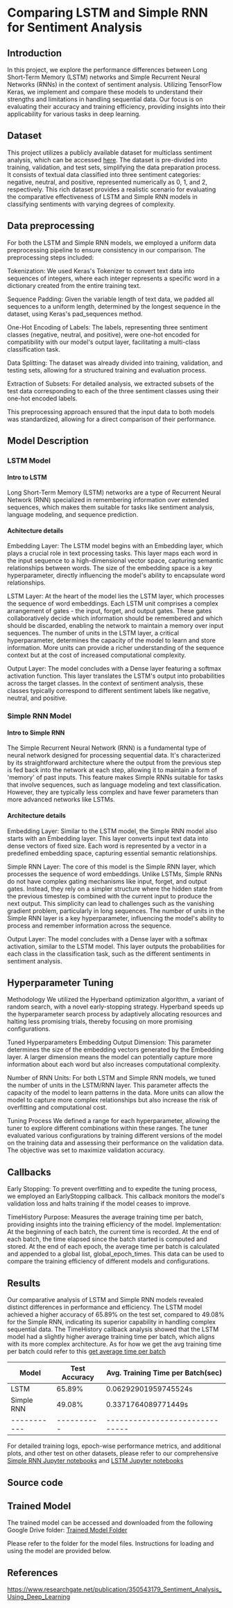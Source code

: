 # Comparing LSTM and Simple RNN for Sentiment Analysis
## Introduction
In this project, we explore the performance differences between Long Short-Term Memory (LSTM) networks and Simple Recurrent Neural Networks (RNNs) in the context of sentiment analysis. Utilizing TensorFlow Keras, we implement and compare these models to understand their strengths and limitations in handling sequential data. Our focus is on evaluating their accuracy and training efficiency, providing insights into their applicability for various tasks in deep learning.
## Dataset
This project utilizes a publicly available dataset for multiclass sentiment analysis, which can be accessed [here](https://huggingface.co/datasets/Sp1786/multiclass-sentiment-analysis-dataset).
 The dataset is pre-divided into training, validation, and test sets, simplifying the data preparation process. It consists of textual data classified into three sentiment categories: negative, neutral, and positive, represented numerically as 0, 1, and 2, respectively. This rich dataset provides a realistic scenario for evaluating the comparative effectiveness of LSTM and Simple RNN models in classifying sentiments with varying degrees of complexity.
## Data preprocessing
For both the LSTM and Simple RNN models, we employed a uniform data preprocessing pipeline to ensure consistency in our comparison. The preprocessing steps included:

Tokenization: We used Keras's Tokenizer to convert text data into sequences of integers, where each integer represents a specific word in a dictionary created from the entire training text.

Sequence Padding: Given the variable length of text data, we padded all sequences to a uniform length, determined by the longest sequence in the dataset, using Keras's pad_sequences method.

One-Hot Encoding of Labels: The labels, representing three sentiment classes (negative, neutral, and positive), were one-hot encoded for compatibility with our model's output layer, facilitating a multi-class classification task.

Data Splitting: The dataset was already divided into training, validation, and testing sets, allowing for a structured training and evaluation process.

Extraction of Subsets: For detailed analysis, we extracted subsets of the test data corresponding to each of the three sentiment classes using their one-hot encoded labels.

This preprocessing approach ensured that the input data to both models was standardized, allowing for a direct comparison of their performance.
## Model Description
### LSTM Model
#### Intro to LSTM
Long Short-Term Memory (LSTM) networks are a type of  Recurrent Neural Network (RNN) specialized in remembering information over extended sequences, which makes them suitable for tasks like sentiment analysis, language modeling, and sequence prediction.
#### Achitecture details
Embedding Layer: The LSTM model begins with an Embedding layer, which plays a crucial role in text processing tasks. This layer maps each word in the input sequence to a high-dimensional vector space, capturing semantic relationships between words. The size of the embedding space is a key hyperparameter, directly influencing the model's ability to encapsulate word relationships.

LSTM Layer: At the heart of the model lies the LSTM layer, which processes the sequence of word embeddings. Each LSTM unit comprises a complex arrangement of gates - the input, forget, and output gates. These gates collaboratively decide which information should be remembered and which should be discarded, enabling the network to maintain a memory over input sequences. The number of units in the LSTM layer, a critical hyperparameter, determines the capacity of the model to learn and store information. More units can provide a richer understanding of the sequence context but at the cost of increased computational complexity.

Output Layer: The model concludes with a Dense layer featuring a softmax activation function. This layer translates the LSTM's output into probabilities across the target classes. In the context of sentiment analysis, these classes typically correspond to different sentiment labels like negative, neutral, and positive.
### Simple RNN Model
#### Intro to Simple RNN
The Simple Recurrent Neural Network (RNN) is a fundamental type of neural network designed for processing sequential data. It's characterized by its straightforward architecture where the output from the previous step is fed back into the network at each step, allowing it to maintain a form of 'memory' of past inputs. This feature makes Simple RNNs suitable for tasks that involve sequences, such as language modeling and text classification. However, they are typically less complex and have fewer parameters than more advanced networks like LSTMs.
#### Architecture details
Embedding Layer: Similar to the LSTM model, the Simple RNN model also starts with an Embedding layer. This layer converts input text data into dense vectors of fixed size. Each word is represented by a vector in a predefined embedding space, capturing essential semantic relationships.

Simple RNN Layer: The core of this model is the Simple RNN layer, which processes the sequence of word embeddings. Unlike LSTMs, Simple RNNs do not have complex gating mechanisms like input, forget, and output gates. Instead, they rely on a simpler structure where the hidden state from the previous timestep is combined with the current input to produce the next output. This simplicity can lead to challenges such as the vanishing gradient problem, particularly in long sequences. The number of units in the Simple RNN layer is a key hyperparameter, influencing the model's ability to process and remember information across the sequence.

Output Layer: The model concludes with a Dense layer with a softmax activation, similar to the LSTM model. This layer outputs the probabilities for each class in the classification task, such as the different sentiments in sentiment analysis.

## Hyperparameter Tuning
Methodology
We utilized the Hyperband optimization algorithm, a variant of random search, with a novel early-stopping strategy. Hyperband speeds up the hyperparameter search process by adaptively allocating resources and halting less promising trials, thereby focusing on more promising configurations.

Tuned Hyperparameters
Embedding Output Dimension: This parameter determines the size of the embedding vectors generated by the Embedding layer. A larger dimension means the model can potentially capture more information about each word but also increases computational complexity.

Number of RNN Units: For both LSTM and Simple RNN models, we tuned the number of units in the LSTM/RNN layer. This parameter affects the capacity of the model to learn patterns in the data. More units can allow the model to capture more complex relationships but also increase the risk of overfitting and computational cost.

Tuning Process
We defined a range for each hyperparameter, allowing the tuner to explore different combinations within these ranges.
The tuner evaluated various configurations by training different versions of the model on the training data and assessing their performance on the validation data.
The objective was set to maximize validation accuracy.

## Callbacks
Early Stopping: To prevent overfitting and to expedite the tuning process, we employed an EarlyStopping callback. This callback monitors the model's validation loss and halts training if the model ceases to improve.

TimeHistory
Purpose: Measures the average training time per batch, providing insights into the training efficiency of the model.
Implementation:
At the beginning of each batch, the current time is recorded.
At the end of each batch, the time elapsed since the batch started is computed and stored.
At the end of each epoch, the average time per batch is calculated and appended to a global list, global_epoch_times.
This data can be used to compare the training efficiency of different models and configurations.

## Results
Our comparative analysis of LSTM and Simple RNN models revealed distinct differences in performance and efficiency. The LSTM model achieved a higher accuracy of 65.89% on the test set, compared to 49.08% for the Simple RNN, indicating its superior capability in handling complex sequential data. The TimeHistory callback analysis showed that the LSTM model had a slightly higher average training time per batch, which aligns with its more complex architecture. As for how we get the avg training time per batch could refer to this [get average time per batch](https://github.com/YifanYyds/Deep_Learning_Final/blob/main/get_average_time_per_batch.ipynb)

| Model     | Test Accuracy | Avg. Training Time per Batch(sec) |
|-----------|----------|------------------------------|
| LSTM      | 65.89%      | 0.06292901959745524s                           |
| Simple RNN| 49.08%      | 0.3371764089771449s                           |
|-----------|----------|------------------------------|


For detailed training logs, epoch-wise performance metrics, and additional plots, and other test on other datasets, please refer to our comprehensive [Simple RNN Jupyter notebooks](https://github.com/YifanYyds/Deep_Learning_Final/blob/main/SimpleRNN_final.ipynb) and [LSTM Jupyter notebooks](https://github.com/YifanYyds/Deep_Learning_Final/blob/main/LSTM_final.ipynb)
## Source code
## Trained Model
The trained model can be accessed and downloaded from the following Google Drive folder: [Trained Model Folder](https://drive.google.com/drive/folders/1T2XThXZVQo-NYV6WD0_FdAB8pZ6qOYrb?usp=sharing)

Please refer to the folder for the model files. Instructions for loading and using the model are provided below.
## References
https://www.researchgate.net/publication/350543179_Sentiment_Analysis_Using_Deep_Learning
